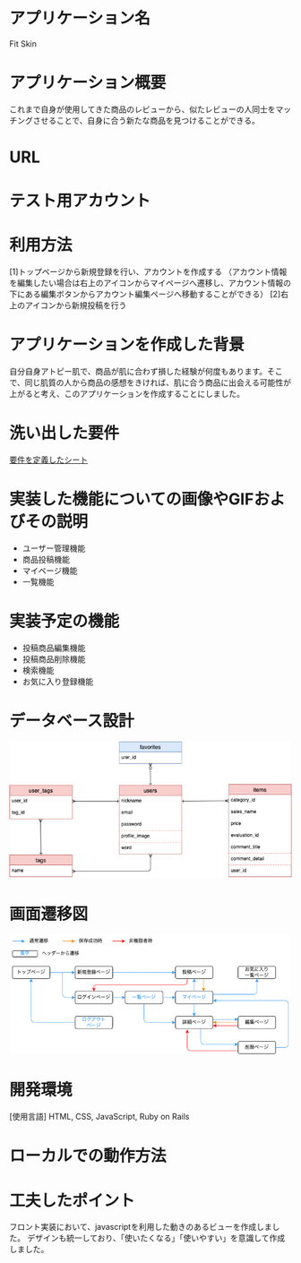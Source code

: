 # アプリケーション名
Fit Skin

# アプリケーション概要
これまで自身が使用してきた商品のレビューから、似たレビューの人同士をマッチングさせることで、自身に合う新たな商品を見つけることができる。

# URL

# テスト用アカウント

# 利用方法
[1]トップページから新規登録を行い、アカウントを作成する
（アカウント情報を編集したい場合は右上のアイコンからマイページへ遷移し、アカウント情報の下にある編集ボタンからアカウント編集ページへ移動することができる）
[2]右上のアイコンから新規投稿を行う

# アプリケーションを作成した背景
自分自身アトピー肌で、商品が肌に合わず損した経験が何度もあります。そこで、同じ肌質の人から商品の感想をきければ、肌に合う商品に出会える可能性が上がると考え、このアプリケーションを作成することにしました。

# 洗い出した要件
[要件を定義したシート](https://docs.google.com/spreadsheets/d/1LLWfr6ZU8rBb5ePfhpQeXhkq4owPEU3uZ4ZpiHwV7m4/edit#gid=982722306)

# 実装した機能についての画像やGIFおよびその説明
- ユーザー管理機能
- 商品投稿機能
- マイページ機能
- 一覧機能

# 実装予定の機能
- 投稿商品編集機能
- 投稿商品削除機能
- 検索機能
- お気に入り登録機能

# データベース設計
![ER図](app/assets/images/ER.png "ER図")

# 画面遷移図
![画面遷移図](app/assets/images/view.png "画面遷移図")
# 開発環境
[使用言語]
HTML, CSS, JavaScript, Ruby on Rails

# ローカルでの動作方法


# 工夫したポイント
フロント実装において、javascriptを利用した動きのあるビューを作成しました。
デザインも統一しており、「使いたくなる」「使いやすい」を意識して作成しました。